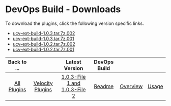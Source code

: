 
# DevOps Build - Downloads

To download the plugins, click the following version specific links.

- [ucv-ext-build-1.0.3.tar.7z.002](https://raw.githubusercontent.com/UrbanCode/IBM-UCV-PLUGINS/main/files/ucv-ext-build/ucv-ext-build%3A1.0.3.tar.7z.002)
- [ucv-ext-build-1.0.3.tar.7z.001](https://raw.githubusercontent.com/UrbanCode/IBM-UCV-PLUGINS/main/files/ucv-ext-build/ucv-ext-build%3A1.0.3.tar.7z.001)
- [ucv-ext-build-1.0.2.tar.7z.002](https://raw.githubusercontent.com/UrbanCode/IBM-UCV-PLUGINS/main/files/ucv-ext-build/ucv-ext-build%3A1.0.2.tar.7z.002)
- [ucv-ext-build-1.0.2.tar.7z.001](https://raw.githubusercontent.com/UrbanCode/IBM-UCV-PLUGINS/main/files/ucv-ext-build/ucv-ext-build%3A1.0.2.tar.7z.001)

|Back to ...||Latest Version|DevOps Build |||
| :---: | :---: | :---: | :---: | :---: | :---: |
|[All Plugins](../../index.md)|[Velocity Plugins](../README.md)|[1.0.3-File 1 ](https://raw.githubusercontent.com/UrbanCode/IBM-UCV-PLUGINS/main/files/ucv-ext-build/ucv-ext-build%3A1.0.3.tar.7z.001)[and 1.0.3-File 2](https://raw.githubusercontent.com/UrbanCode/IBM-UCV-PLUGINS/main/files/ucv-ext-build/ucv-ext-build%3A1.0.3.tar.7z.002)|[Readme](README.md)|[Overview](overview.md)|[Usage](usage.md)|